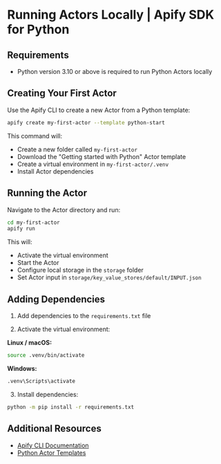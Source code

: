 # Running Actors Locally | Apify SDK for Python

## Requirements

- Python version 3.10 or above is required to run Python Actors locally

## Creating Your First Actor

Use the Apify CLI to create a new Actor from a Python template:

```bash
apify create my-first-actor --template python-start
```

This command will:
- Create a new folder called `my-first-actor`
- Download the "Getting started with Python" Actor template
- Create a virtual environment in `my-first-actor/.venv`
- Install Actor dependencies

## Running the Actor

Navigate to the Actor directory and run:

```bash
cd my-first-actor
apify run
```

This will:
- Activate the virtual environment
- Start the Actor
- Configure local storage in the `storage` folder
- Set Actor input in `storage/key_value_stores/default/INPUT.json`

## Adding Dependencies

1. Add dependencies to the `requirements.txt` file

2. Activate the virtual environment:

**Linux / macOS:**
```bash
source .venv/bin/activate
```

**Windows:**
```bash
.venv\Scripts\activate
```

3. Install dependencies:
```bash
python -m pip install -r requirements.txt
```

## Additional Resources
- [Apify CLI Documentation](https://docs.apify.com/cli)
- [Python Actor Templates](https://apify.com/templates/categories/python)